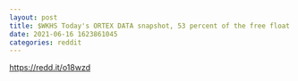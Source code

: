 ```yaml
--- 
layout: post 
title: $WKHS Today's ORTEX DATA snapshot, 53 percent of the free float shorted. 
date: 2021-06-16 1623861045 
categories: reddit 
--- 
```

https://redd.it/o18wzd